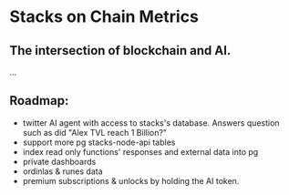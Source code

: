# Stacks on Chain Metrics

## The intersection of blockchain and AI.

...

## Roadmap:

- twitter AI agent with access to stacks's database. Answers question such as did "Alex TVL reach 1 Billion?"
- support more pg stacks-node-api tables
- index read only functions' responses and external data into pg
- private dashboards
- ordinlas & runes data
- premium subscriptions & unlocks by holding the AI token.
